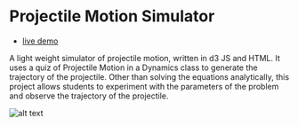 # Projectile Motion Simulator

* [live demo](https://jinsanity07git.github.io/blog/files/trim_Functions.html)

A light weight simulator of projectile motion, written in d3 JS and HTML.
It uses a quiz of Projectile Motion in a Dynamics class to generate the trajectory of the projectile.
Other than solving the equations analytically, this project allows students to experiment with the parameters of the problem and observe the trajectory of the projectile.

![alt text](/img/pro/ProjectileMotion.png)
